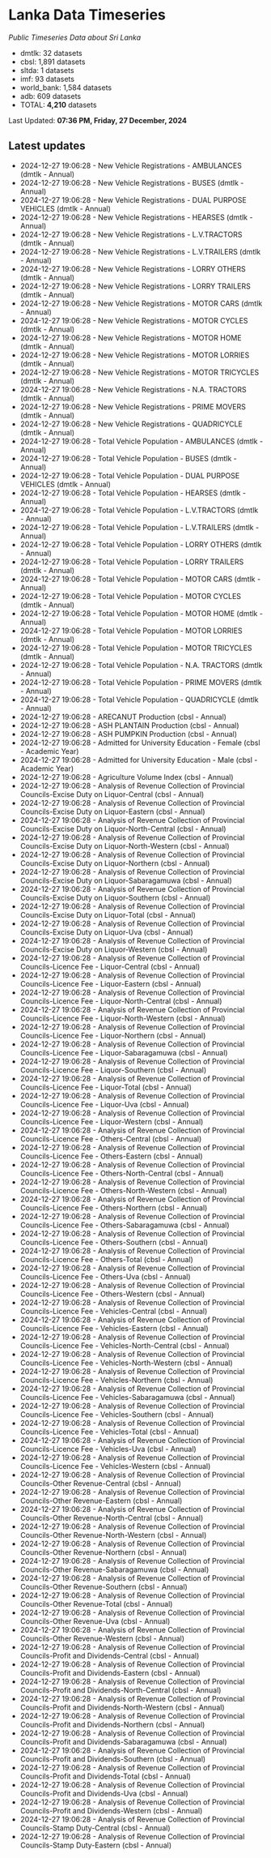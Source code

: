 # Lanka Data Timeseries
*Public Timeseries Data about Sri Lanka*

* dmtlk: 32 datasets
* cbsl: 1,891 datasets
* sltda: 1 datasets
* imf: 93 datasets
* world_bank: 1,584 datasets
* adb: 609 datasets
* TOTAL: **4,210** datasets

Last Updated: **07:36 PM, Friday, 27 December, 2024**

## Latest updates

* 2024-12-27 19:06:28 - New Vehicle Registrations - AMBULANCES (dmtlk - Annual)
* 2024-12-27 19:06:28 - New Vehicle Registrations - BUSES (dmtlk - Annual)
* 2024-12-27 19:06:28 - New Vehicle Registrations - DUAL PURPOSE VEHICLES (dmtlk - Annual)
* 2024-12-27 19:06:28 - New Vehicle Registrations - HEARSES (dmtlk - Annual)
* 2024-12-27 19:06:28 - New Vehicle Registrations - L.V.TRACTORS (dmtlk - Annual)
* 2024-12-27 19:06:28 - New Vehicle Registrations - L.V.TRAILERS (dmtlk - Annual)
* 2024-12-27 19:06:28 - New Vehicle Registrations - LORRY OTHERS (dmtlk - Annual)
* 2024-12-27 19:06:28 - New Vehicle Registrations - LORRY TRAILERS (dmtlk - Annual)
* 2024-12-27 19:06:28 - New Vehicle Registrations - MOTOR CARS (dmtlk - Annual)
* 2024-12-27 19:06:28 - New Vehicle Registrations - MOTOR CYCLES (dmtlk - Annual)
* 2024-12-27 19:06:28 - New Vehicle Registrations - MOTOR HOME (dmtlk - Annual)
* 2024-12-27 19:06:28 - New Vehicle Registrations - MOTOR LORRIES (dmtlk - Annual)
* 2024-12-27 19:06:28 - New Vehicle Registrations - MOTOR TRICYCLES (dmtlk - Annual)
* 2024-12-27 19:06:28 - New Vehicle Registrations - N.A. TRACTORS (dmtlk - Annual)
* 2024-12-27 19:06:28 - New Vehicle Registrations - PRIME MOVERS (dmtlk - Annual)
* 2024-12-27 19:06:28 - New Vehicle Registrations - QUADRICYCLE (dmtlk - Annual)
* 2024-12-27 19:06:28 - Total Vehicle Population - AMBULANCES (dmtlk - Annual)
* 2024-12-27 19:06:28 - Total Vehicle Population - BUSES (dmtlk - Annual)
* 2024-12-27 19:06:28 - Total Vehicle Population - DUAL PURPOSE VEHICLES (dmtlk - Annual)
* 2024-12-27 19:06:28 - Total Vehicle Population - HEARSES (dmtlk - Annual)
* 2024-12-27 19:06:28 - Total Vehicle Population - L.V.TRACTORS (dmtlk - Annual)
* 2024-12-27 19:06:28 - Total Vehicle Population - L.V.TRAILERS (dmtlk - Annual)
* 2024-12-27 19:06:28 - Total Vehicle Population - LORRY OTHERS (dmtlk - Annual)
* 2024-12-27 19:06:28 - Total Vehicle Population - LORRY TRAILERS (dmtlk - Annual)
* 2024-12-27 19:06:28 - Total Vehicle Population - MOTOR CARS (dmtlk - Annual)
* 2024-12-27 19:06:28 - Total Vehicle Population - MOTOR CYCLES (dmtlk - Annual)
* 2024-12-27 19:06:28 - Total Vehicle Population - MOTOR HOME (dmtlk - Annual)
* 2024-12-27 19:06:28 - Total Vehicle Population - MOTOR LORRIES (dmtlk - Annual)
* 2024-12-27 19:06:28 - Total Vehicle Population - MOTOR TRICYCLES (dmtlk - Annual)
* 2024-12-27 19:06:28 - Total Vehicle Population - N.A. TRACTORS (dmtlk - Annual)
* 2024-12-27 19:06:28 - Total Vehicle Population - PRIME MOVERS (dmtlk - Annual)
* 2024-12-27 19:06:28 - Total Vehicle Population - QUADRICYCLE (dmtlk - Annual)
* 2024-12-27 19:06:28 - ARECANUT Production (cbsl - Annual)
* 2024-12-27 19:06:28 - ASH PLANTAIN Production (cbsl - Annual)
* 2024-12-27 19:06:28 - ASH PUMPKIN Production (cbsl - Annual)
* 2024-12-27 19:06:28 - Admitted for University Education - Female (cbsl - Academic Year)
* 2024-12-27 19:06:28 - Admitted for University Education - Male (cbsl - Academic Year)
* 2024-12-27 19:06:28 - Agriculture Volume Index (cbsl - Annual)
* 2024-12-27 19:06:28 - Analysis of Revenue Collection of Provincial Councils-Excise Duty on Liquor-Central (cbsl - Annual)
* 2024-12-27 19:06:28 - Analysis of Revenue Collection of Provincial Councils-Excise Duty on Liquor-Eastern (cbsl - Annual)
* 2024-12-27 19:06:28 - Analysis of Revenue Collection of Provincial Councils-Excise Duty on Liquor-North-Central (cbsl - Annual)
* 2024-12-27 19:06:28 - Analysis of Revenue Collection of Provincial Councils-Excise Duty on Liquor-North-Western (cbsl - Annual)
* 2024-12-27 19:06:28 - Analysis of Revenue Collection of Provincial Councils-Excise Duty on Liquor-Northern (cbsl - Annual)
* 2024-12-27 19:06:28 - Analysis of Revenue Collection of Provincial Councils-Excise Duty on Liquor-Sabaragamuwa (cbsl - Annual)
* 2024-12-27 19:06:28 - Analysis of Revenue Collection of Provincial Councils-Excise Duty on Liquor-Southern (cbsl - Annual)
* 2024-12-27 19:06:28 - Analysis of Revenue Collection of Provincial Councils-Excise Duty on Liquor-Total (cbsl - Annual)
* 2024-12-27 19:06:28 - Analysis of Revenue Collection of Provincial Councils-Excise Duty on Liquor-Uva (cbsl - Annual)
* 2024-12-27 19:06:28 - Analysis of Revenue Collection of Provincial Councils-Excise Duty on Liquor-Western (cbsl - Annual)
* 2024-12-27 19:06:28 - Analysis of Revenue Collection of Provincial Councils-Licence Fee - Liquor-Central (cbsl - Annual)
* 2024-12-27 19:06:28 - Analysis of Revenue Collection of Provincial Councils-Licence Fee - Liquor-Eastern (cbsl - Annual)
* 2024-12-27 19:06:28 - Analysis of Revenue Collection of Provincial Councils-Licence Fee - Liquor-North-Central (cbsl - Annual)
* 2024-12-27 19:06:28 - Analysis of Revenue Collection of Provincial Councils-Licence Fee - Liquor-North-Western (cbsl - Annual)
* 2024-12-27 19:06:28 - Analysis of Revenue Collection of Provincial Councils-Licence Fee - Liquor-Northern (cbsl - Annual)
* 2024-12-27 19:06:28 - Analysis of Revenue Collection of Provincial Councils-Licence Fee - Liquor-Sabaragamuwa (cbsl - Annual)
* 2024-12-27 19:06:28 - Analysis of Revenue Collection of Provincial Councils-Licence Fee - Liquor-Southern (cbsl - Annual)
* 2024-12-27 19:06:28 - Analysis of Revenue Collection of Provincial Councils-Licence Fee - Liquor-Total (cbsl - Annual)
* 2024-12-27 19:06:28 - Analysis of Revenue Collection of Provincial Councils-Licence Fee - Liquor-Uva (cbsl - Annual)
* 2024-12-27 19:06:28 - Analysis of Revenue Collection of Provincial Councils-Licence Fee - Liquor-Western (cbsl - Annual)
* 2024-12-27 19:06:28 - Analysis of Revenue Collection of Provincial Councils-Licence Fee - Others-Central (cbsl - Annual)
* 2024-12-27 19:06:28 - Analysis of Revenue Collection of Provincial Councils-Licence Fee - Others-Eastern (cbsl - Annual)
* 2024-12-27 19:06:28 - Analysis of Revenue Collection of Provincial Councils-Licence Fee - Others-North-Central (cbsl - Annual)
* 2024-12-27 19:06:28 - Analysis of Revenue Collection of Provincial Councils-Licence Fee - Others-North-Western (cbsl - Annual)
* 2024-12-27 19:06:28 - Analysis of Revenue Collection of Provincial Councils-Licence Fee - Others-Northern (cbsl - Annual)
* 2024-12-27 19:06:28 - Analysis of Revenue Collection of Provincial Councils-Licence Fee - Others-Sabaragamuwa (cbsl - Annual)
* 2024-12-27 19:06:28 - Analysis of Revenue Collection of Provincial Councils-Licence Fee - Others-Southern (cbsl - Annual)
* 2024-12-27 19:06:28 - Analysis of Revenue Collection of Provincial Councils-Licence Fee - Others-Total (cbsl - Annual)
* 2024-12-27 19:06:28 - Analysis of Revenue Collection of Provincial Councils-Licence Fee - Others-Uva (cbsl - Annual)
* 2024-12-27 19:06:28 - Analysis of Revenue Collection of Provincial Councils-Licence Fee - Others-Western (cbsl - Annual)
* 2024-12-27 19:06:28 - Analysis of Revenue Collection of Provincial Councils-Licence Fee - Vehicles-Central (cbsl - Annual)
* 2024-12-27 19:06:28 - Analysis of Revenue Collection of Provincial Councils-Licence Fee - Vehicles-Eastern (cbsl - Annual)
* 2024-12-27 19:06:28 - Analysis of Revenue Collection of Provincial Councils-Licence Fee - Vehicles-North-Central (cbsl - Annual)
* 2024-12-27 19:06:28 - Analysis of Revenue Collection of Provincial Councils-Licence Fee - Vehicles-North-Western (cbsl - Annual)
* 2024-12-27 19:06:28 - Analysis of Revenue Collection of Provincial Councils-Licence Fee - Vehicles-Northern (cbsl - Annual)
* 2024-12-27 19:06:28 - Analysis of Revenue Collection of Provincial Councils-Licence Fee - Vehicles-Sabaragamuwa (cbsl - Annual)
* 2024-12-27 19:06:28 - Analysis of Revenue Collection of Provincial Councils-Licence Fee - Vehicles-Southern (cbsl - Annual)
* 2024-12-27 19:06:28 - Analysis of Revenue Collection of Provincial Councils-Licence Fee - Vehicles-Total (cbsl - Annual)
* 2024-12-27 19:06:28 - Analysis of Revenue Collection of Provincial Councils-Licence Fee - Vehicles-Uva (cbsl - Annual)
* 2024-12-27 19:06:28 - Analysis of Revenue Collection of Provincial Councils-Licence Fee - Vehicles-Western (cbsl - Annual)
* 2024-12-27 19:06:28 - Analysis of Revenue Collection of Provincial Councils-Other Revenue-Central (cbsl - Annual)
* 2024-12-27 19:06:28 - Analysis of Revenue Collection of Provincial Councils-Other Revenue-Eastern (cbsl - Annual)
* 2024-12-27 19:06:28 - Analysis of Revenue Collection of Provincial Councils-Other Revenue-North-Central (cbsl - Annual)
* 2024-12-27 19:06:28 - Analysis of Revenue Collection of Provincial Councils-Other Revenue-North-Western (cbsl - Annual)
* 2024-12-27 19:06:28 - Analysis of Revenue Collection of Provincial Councils-Other Revenue-Northern (cbsl - Annual)
* 2024-12-27 19:06:28 - Analysis of Revenue Collection of Provincial Councils-Other Revenue-Sabaragamuwa (cbsl - Annual)
* 2024-12-27 19:06:28 - Analysis of Revenue Collection of Provincial Councils-Other Revenue-Southern (cbsl - Annual)
* 2024-12-27 19:06:28 - Analysis of Revenue Collection of Provincial Councils-Other Revenue-Total (cbsl - Annual)
* 2024-12-27 19:06:28 - Analysis of Revenue Collection of Provincial Councils-Other Revenue-Uva (cbsl - Annual)
* 2024-12-27 19:06:28 - Analysis of Revenue Collection of Provincial Councils-Other Revenue-Western (cbsl - Annual)
* 2024-12-27 19:06:28 - Analysis of Revenue Collection of Provincial Councils-Profit and Dividends-Central (cbsl - Annual)
* 2024-12-27 19:06:28 - Analysis of Revenue Collection of Provincial Councils-Profit and Dividends-Eastern (cbsl - Annual)
* 2024-12-27 19:06:28 - Analysis of Revenue Collection of Provincial Councils-Profit and Dividends-North-Central (cbsl - Annual)
* 2024-12-27 19:06:28 - Analysis of Revenue Collection of Provincial Councils-Profit and Dividends-North-Western (cbsl - Annual)
* 2024-12-27 19:06:28 - Analysis of Revenue Collection of Provincial Councils-Profit and Dividends-Northern (cbsl - Annual)
* 2024-12-27 19:06:28 - Analysis of Revenue Collection of Provincial Councils-Profit and Dividends-Sabaragamuwa (cbsl - Annual)
* 2024-12-27 19:06:28 - Analysis of Revenue Collection of Provincial Councils-Profit and Dividends-Southern (cbsl - Annual)
* 2024-12-27 19:06:28 - Analysis of Revenue Collection of Provincial Councils-Profit and Dividends-Total (cbsl - Annual)
* 2024-12-27 19:06:28 - Analysis of Revenue Collection of Provincial Councils-Profit and Dividends-Uva (cbsl - Annual)
* 2024-12-27 19:06:28 - Analysis of Revenue Collection of Provincial Councils-Profit and Dividends-Western (cbsl - Annual)
* 2024-12-27 19:06:28 - Analysis of Revenue Collection of Provincial Councils-Stamp Duty-Central (cbsl - Annual)
* 2024-12-27 19:06:28 - Analysis of Revenue Collection of Provincial Councils-Stamp Duty-Eastern (cbsl - Annual)